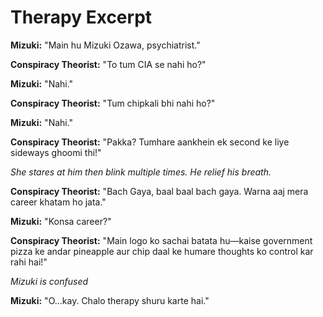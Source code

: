 # Therapy Excerpt

**Mizuki:** "Main hu Mizuki Ozawa, psychiatrist."

**Conspiracy Theorist:** "To tum CIA se nahi ho?"

**Mizuki:** "Nahi."

**Conspiracy Theorist:** "Tum chipkali bhi nahi ho?"

**Mizuki:** "Nahi."

**Conspiracy Theorist:** "Pakka? Tumhare aankhein ek second ke liye sideways ghoomi thi!"

*She stares at him then blink multiple times. He relief his breath.*

**Conspiracy Theorist:** "Bach Gaya, baal baal bach gaya. Warna aaj mera career khatam ho jata."

**Mizuki:** "Konsa career?"

**Conspiracy Theorist:** "Main logo ko sachai batata hu—kaise government pizza ke andar pineapple aur chip daal ke humare thoughts ko control kar rahi hai!"

*Mizuki is confused*

**Mizuki:** "O...kay. Chalo therapy shuru karte hai."
